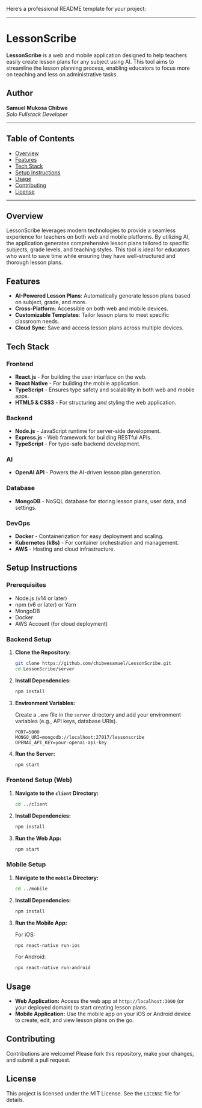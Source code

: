 Here’s a professional README template for your project:

---

# LessonScribe

**LessonScribe** is a web and mobile application designed to help teachers easily create lesson plans for any subject using AI. This tool aims to streamline the lesson planning process, enabling educators to focus more on teaching and less on administrative tasks.

## Author

**Samuel Mukosa Chibwe**  
_Solo Fullstack Developer_

---

## Table of Contents

- [Overview](#overview)
- [Features](#features)
- [Tech Stack](#tech-stack)
- [Setup Instructions](#setup-instructions)
- [Usage](#usage)
- [Contributing](#contributing)
- [License](#license)

---

## Overview

LessonScribe leverages modern technologies to provide a seamless experience for teachers on both web and mobile platforms. By utilizing AI, the application generates comprehensive lesson plans tailored to specific subjects, grade levels, and teaching styles. This tool is ideal for educators who want to save time while ensuring they have well-structured and thorough lesson plans.

## Features

- **AI-Powered Lesson Plans**: Automatically generate lesson plans based on subject, grade, and more.
- **Cross-Platform**: Accessible on both web and mobile devices.
- **Customizable Templates**: Tailor lesson plans to meet specific classroom needs.
- **Cloud Sync**: Save and access lesson plans across multiple devices.

## Tech Stack

### Frontend
- **React.js** - For building the user interface on the web.
- **React Native** - For building the mobile application.
- **TypeScript** - Ensures type safety and scalability in both web and mobile apps.
- **HTML5 & CSS3** - For structuring and styling the web application.

### Backend
- **Node.js** - JavaScript runtime for server-side development.
- **Express.js** - Web framework for building RESTful APIs.
- **TypeScript** - For type-safe backend development.

### AI
- **OpenAI API** - Powers the AI-driven lesson plan generation.

### Database
- **MongoDB** - NoSQL database for storing lesson plans, user data, and settings.

### DevOps
- **Docker** - Containerization for easy deployment and scaling.
- **Kubernetes (k8s)** - For container orchestration and management.
- **AWS** - Hosting and cloud infrastructure.

## Setup Instructions

### Prerequisites

- Node.js (v14 or later)
- npm (v6 or later) or Yarn
- MongoDB
- Docker
- AWS Account (for cloud deployment)

### Backend Setup

1. **Clone the Repository:**

   ```bash
   git clone https://github.com/chibwesamuel/LessonScribe.git
   cd LessonScribe/server
   ```

2. **Install Dependencies:**

   ```bash
   npm install
   ```

3. **Environment Variables:**

   Create a `.env` file in the `server` directory and add your environment variables (e.g., API keys, database URIs).

   ```env
   PORT=5000
   MONGO_URI=mongodb://localhost:27017/lessonscribe
   OPENAI_API_KEY=your-openai-api-key
   ```

4. **Run the Server:**

   ```bash
   npm start
   ```

### Frontend Setup (Web)

1. **Navigate to the `client` Directory:**

   ```bash
   cd ../client
   ```

2. **Install Dependencies:**

   ```bash
   npm install
   ```

3. **Run the Web App:**

   ```bash
   npm start
   ```

### Mobile Setup

1. **Navigate to the `mobile` Directory:**

   ```bash
   cd ../mobile
   ```

2. **Install Dependencies:**

   ```bash
   npm install
   ```

3. **Run the Mobile App:**

   For iOS:

   ```bash
   npx react-native run-ios
   ```

   For Android:

   ```bash
   npx react-native run-android
   ```

## Usage

- **Web Application:** Access the web app at `http://localhost:3000` (or your deployed domain) to start creating lesson plans.
- **Mobile Application:** Use the mobile app on your iOS or Android device to create, edit, and view lesson plans on the go.

## Contributing

Contributions are welcome! Please fork this repository, make your changes, and submit a pull request.

## License

This project is licensed under the MIT License. See the `LICENSE` file for details.